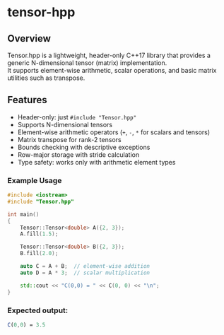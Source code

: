 # tensor-hpp

## Overview
Tensor.hpp is a lightweight, header-only C++17 library that provides a generic N-dimensional tensor (matrix) implementation.  
It supports element-wise arithmetic, scalar operations, and basic matrix utilities such as transpose.

## Features
- Header-only: just `#include "Tensor.hpp"`
- Supports N-dimensional tensors
- Element-wise arithmetic operators (`+`, `-`, `*` for scalars and tensors)
- Matrix transpose for rank-2 tensors
- Bounds checking with descriptive exceptions
- Row-major storage with stride calculation
- Type safety: works only with arithmetic element types

### Example Usage
```cpp
#include <iostream>
#include "Tensor.hpp"

int main() 
{
    Tensor::Tensor<double> A({2, 3});
    A.fill(1.5);

    Tensor::Tensor<double> B({2, 3});
    B.fill(2.0);

    auto C = A + B;  // element-wise addition
    auto D = A * 3;  // scalar multiplication

    std::cout << "C(0,0) = " << C(0, 0) << "\n";
}
```
### Expected output:
```mathematica
C(0,0) = 3.5
```